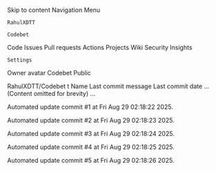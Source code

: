 Skip to content
Navigation Menu

    RahulXDTT

    Codebet

Code
Issues
Pull requests
Actions
Projects
Wiki
Security
Insights

    Settings

Owner avatar
Codebet
Public

RahulXDTT/Codebet
t
Name	Last commit message
	Last commit date
... (Content omitted for brevity) ...


Automated update commit #1 at Fri Aug 29 02:18:22 2025.

Automated update commit #2 at Fri Aug 29 02:18:23 2025.

Automated update commit #3 at Fri Aug 29 02:18:24 2025.

Automated update commit #4 at Fri Aug 29 02:18:25 2025.

Automated update commit #5 at Fri Aug 29 02:18:26 2025.